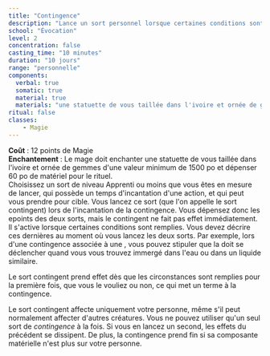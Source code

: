 ```yaml
---
title: "Contingence"
description: "Lance un sort personnel lorsque certaines conditions sont remplies."
school: "Évocation"
level: 2
concentration: false
casting_time: "10 minutes"
duration: "10 jours"
range: "personnelle"
components:
  verbal: true
  somatic: true
  material: true
  materials: "une statuette de vous taillée dans l'ivoire et ornée de gemmes d'une valeur minimum de 1500 po"
ritual: false
classes:
    - Magie
---
```

**Coût** : 12 points de Magie  
**Enchantement** : Le mage doit enchanter une statuette de vous taillée dans l'ivoire et ornée de gemmes d'une valeur minimum de 1500 po et dépenser 60 po de matériel pour le rituel.  
Choisissez un sort de niveau Apprenti ou moins que vous êtes en mesure de lancer, qui possède un temps d'incantation d'une action, et qui peut vous prendre pour cible. Vous lancez ce sort (que l'on appelle le sort contingent) lors de l'incantation de la contingence. Vous dépensez donc les epoints des deux sorts, mais le contingent ne fait pas effet immédiatement. Il s'active lorsque certaines conditions sont remplies. Vous devez décrire ces dernières au moment où vous lancez les deux sorts. Par exemple, lors d'une contingence associée à une <ST s="respiration-aquatique"/>, vous pouvez stipuler que la <ST s="respiration-aquatique"/> doit se déclencher quand vous vous trouvez immergé dans l'eau ou dans un liquide similaire.

Le sort contingent prend effet dès que les circonstances sont remplies pour la première fois, que vous le vouliez ou non, ce qui met un terme à la contingence.

Le sort contingent affecte uniquement votre personne, même s'il peut normalement affecter d'autres créatures. Vous ne pouvez utiliser qu'un seul sort de _contingence_ à la fois. Si vous en lancez un second, les effets du précédent se dissipent. De plus, la contingence prend fin si sa composante matérielle n'est plus sur votre personne.
